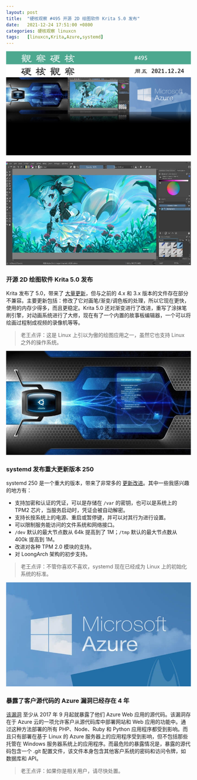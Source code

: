 ```yaml
---
layout: post
title:	"硬核观察 #495 开源 2D 绘图软件 Krita 5.0 发布"
date:	2021-12-24 17:51:00 +0800 
categories:	硬核观察 linuxcn 
tags:	[linuxcn,Krita,Azure,systemd]
---
```



![](/Asserts/Images/album/202112/24/174906uig9oizir2oqmiwm.jpg)


![](/Asserts/Images/album/202112/24/174917in1p8yvf741ips17.jpg)


### 开源 2D 绘图软件 Krita 5.0 发布


Krita 发布了 5.0，带来了 [大量更新](https://krita.org/en/krita-5-0-release-notes/)，但与之前的 4.x 和 3.x 版本的文件存在部分不兼容。主要更新包括：修改了它对画笔/渐变/调色板的处理，所以它现在更快，使用的内存少得多，而且更稳定。Krita 5.0 还对渐变进行了改进，重写了涂抹笔刷引擎，对动画系统进行了大修，现在有了一个内置的故事板编辑器，一个可以将绘画过程制成视频的录像机等等。



> 
> 老王点评：这是 Linux 上引以为傲的绘图应用之一，虽然它也支持 Linux 之外的操作系统。
> 
> 
> 


![](/Asserts/Images/album/202112/24/174931jqdtpf6ya8pp2jyy.jpg)


### systemd 发布重大更新版本 250


systemd 250 是一个重大的版本，带来了非常多的 [更新改进](https://github.com/systemd/systemd/blob/main/NEWS)。其中一些我感兴趣的地方有：


* 支持加密和认证的凭证，可以是存储在 `/var` 的密钥，也可以是系统上的 TPM2 芯片，当服务启动时，凭证会被自动解密。
* 支持长按系统上的电源、重启或暂停键，并可以对其行为进行设置。
* 可以限制服务能访问的文件系统和网络接口。
* `/dev` 默认的最大节点数从 64k 提高到了 1M；`/tmp` 默认的最大节点数从 400k 提高到 1M。
* 改进对各种 TPM 2.0 模块的支持。
* 对 LoongArch 架构的初步支持。



> 
> 老王点评：不管你喜欢不喜欢，systemd 现在已经成为 Linux 上的初始化系统的标准。
> 
> 
> 


![](/Asserts/Images/album/202112/24/174947gnnwn5cgzxww9fn5.jpg)


### 暴露了客户源代码的 Azure 漏洞已经存在 4 年


[该漏洞](https://therecord.media/microsoft-notifies-customers-of-azure-bug-that-exposed-their-source-code/) 至少从 2017 年 9 月起就暴露了他们 Azure Web 应用的源代码。该漏洞存在于 Azure 云的一项允许客户从源代码库中部署网站和 Web 应用的功能中。通过这种方法部署的所有 PHP、Node、Ruby 和 Python 应用程序都受到影响。而且只有部署在基于 Linux 的 Azure 服务器上的应用程序受到影响，但不包括那些托管在 Windows 服务器系统上的应用程序。而最危险的暴露情况是，暴露的源代码包含一个 .git 配置文件，该文件本身包含其他客户系统的密码和访问令牌，如数据库和 API。



> 
> 老王点评：如果你是相关用户，请尽快处置。
> 
> 
>
